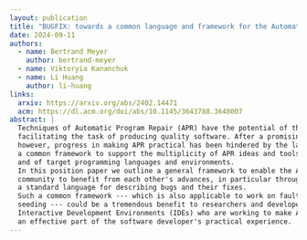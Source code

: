 ```yaml
---
layout: publication
title: "BUGFIX: towards a common language and framework for the Automatic Program Repair community"
date: 2024-09-11
authors:
  - name: Bertrand Meyer
    author: bertrand-meyer
  - name: Viktoryia Kananchuk
  - name: Li Huang
    author: li-huang
links:
  arxiv: https://arxiv.org/abs/2402.14471
  acm: https://dl.acm.org/doi/abs/10.1145/3643788.3648007
abstract: |
  Techniques of Automatic Program Repair (APR) have the potential of thoroughly
  facilitating the task of producing quality software. After a promising start,
  however, progress in making APR practical has been hindered by the lack of
  a common framework to support the multiplicity of APR ideas and tools,
  and of target programming languages and environments.
  In this position paper we outline a general framework to enable the APR
  community to benefit from each other's advances, in particular through
  a standard language for describing bugs and their fixes.
  Such a common framework --- which is also applicable to work on fault
  seeding --- could be a tremendous benefit to researchers and developers of
  Interactive Development Environments (IDEs) who are working to make APR
  an effective part of the software developer's practical experience.
---
```

